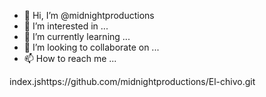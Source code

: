 - 👋 Hi, I’m @midnightproductions
- 👀 I’m interested in ...
- 🌱 I’m currently learning ...
- 💞️ I’m looking to collaborate on ...
- 📫 How to reach me ...

<!---https://github.com/midnightproductions/nodejs-docs-hello-world/blob/a8a2a9daa6715b3c94742321edbcfbaf5f356bee/index.js
midnightproductions/midnightproductions is a ✨ special ✨ repository because its `README.md` (this file) appears on your GitHu
You can click the Preview link to take a look at your changes.https://github.com/midnightproductions/El-chivo.git
--->
index.jshttps://github.com/midnightproductions/El-chivo.git
